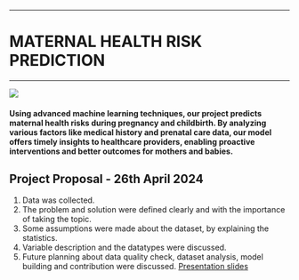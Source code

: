 ___
# MATERNAL HEALTH RISK PREDICTION
___

<img src="https://drive.google.com/file/d/19SoNeDxLGVeJgKepenIHRM1LJN7Zho5e/view?usp=sharing"/>

#### Using advanced machine learning techniques, our project predicts maternal health risks during pregnancy and childbirth. By analyzing various factors like medical history and prenatal care data, our model offers timely insights to healthcare providers, enabling proactive interventions and better outcomes for mothers and babies.

## Project Proposal - 26th April 2024
1. Data was collected.
2. The problem and solution were defined clearly and with the importance of taking the topic.
3. Some assumptions were made about the dataset, by explaining the statistics.
4. Variable description and the datatypes were discussed.
5. Future planning about data quality check, dataset analysis, model building and contribution were discussed.
[Presentation slides](https://drive.google.com/file/d/1Hv10fC8xaEZuGu2e65Lwwhq0g68HFeWJ/view?usp=sharing)


